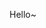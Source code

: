 Hello~ 

<!---
MyNameIsHojung/MyNameIsHojung is a ✨ special ✨ repository because its `README.md` (this file) appears on your GitHub profile.
You can click the Preview link to take a look at your changes.
--->
